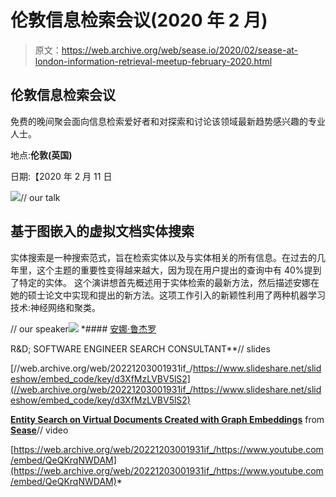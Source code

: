 # 伦敦信息检索会议(2020 年 2 月)

> 原文：<https://web.archive.org/web/sease.io/2020/02/sease-at-london-information-retrieval-meetup-february-2020.html>

## 伦敦信息检索会议

免费的晚间聚会面向信息检索爱好者和对探索和讨论该领域最新趋势感兴趣的专业人士。

地点:**伦敦(英国)**

日期:【2020 年 2 月 11 日

![](img/35643e580a666b61995eb20e3b83e936.png)// our talk

## 基于图嵌入的虚拟文档实体搜索

实体搜索是一种搜索范式，旨在检索实体以及与实体相关的所有信息。在过去的几年里，这个主题的重要性变得越来越大，因为现在用户提出的查询中有 40%提到了特定的实体。
这个演讲想首先概述用于实体检索的最新方法，然后描述安娜在她的硕士论文中实现和提出的新方法。这项工作引入的新颖性利用了两种机器学习技术:神经网络和聚类。

// our speaker![](img/5180671b378f3ae917962216b3db8891.png)[](https://web.archive.org/web/20221203001931/https://www.linkedin.com/in/anna-ruggero-482902153/) *#### [安娜·鲁杰罗](https://web.archive.org/web/20221203001931/https://sease.io/anna-ruggero)

R&D; SOFTWARE ENGINEER
SEARCH CONSULTANT**// slides

[//web.archive.org/web/20221203001931if_/https://www.slideshare.net/slideshow/embed_code/key/d3XfMzLVBV5lS2](//web.archive.org/web/20221203001931if_/https://www.slideshare.net/slideshow/embed_code/key/d3XfMzLVBV5lS2)

**[Entity Search on Virtual Documents Created with Graph Embeddings](//web.archive.org/web/20221203001931/https://www.slideshare.net/SeaseLtd/entity-search-on-virtual-documents-created-with-graph-embeddings-227775445 "Entity Search on Virtual Documents Created with Graph Embeddings")** from **[Sease](https://web.archive.org/web/20221203001931/https://www.slideshare.net/SeaseLtd)**// video

[https://web.archive.org/web/20221203001931if_/https://www.youtube.com/embed/QeQKrqNWDAM](https://web.archive.org/web/20221203001931if_/https://www.youtube.com/embed/QeQKrqNWDAM)*